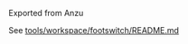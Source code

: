 Exported from Anzu

See [tools/workspace/footswitch/README.md](tools/workspace/footswitch/README.md)